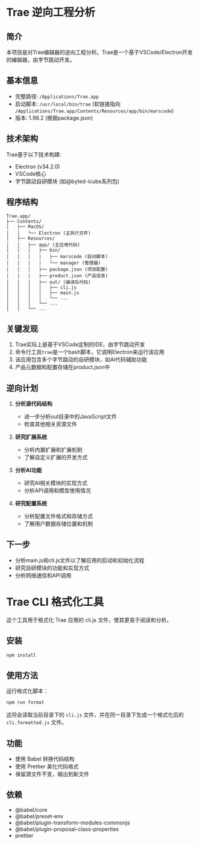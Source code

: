 # Trae 逆向工程分析

## 简介
本项目是对Trae编辑器的逆向工程分析。Trae是一个基于VSCode/Electron开发的编辑器，由字节跳动开发。

## 基本信息

- 完整路径: `/Applications/Trae.app`
- 启动脚本: `/usr/local/bin/trae` (软链接指向 `/Applications/Trae.app/Contents/Resources/app/bin/marscode`)
- 版本: 1.98.2 (根据package.json)

## 技术架构

Trae基于以下技术构建:
- Electron (v34.2.0)
- VSCode核心
- 字节跳动自研模块 (如@byted-icube系列包)

## 程序结构

```
Trae.app/
├── Contents/
│   ├── MacOS/
│   │   └── Electron (主执行文件)
│   ├── Resources/
│   │   ├── app/ (主应用代码)
│   │   │   ├── bin/
│   │   │   │   ├── marscode (启动脚本)
│   │   │   │   └── manager (管理器)
│   │   │   ├── package.json (项目配置)
│   │   │   ├── product.json (产品信息)
│   │   │   ├── out/ (编译后代码)
│   │   │   │   ├── cli.js
│   │   │   │   ├── main.js
│   │   │   │   └── ...
│   │   │   └── ...
│   │   └── ...
```

## 关键发现

1. Trae实际上是基于VSCode定制的IDE，由字节跳动开发
2. 命令行工具`trae`是一个bash脚本，它调用Electron来运行该应用
3. 该应用包含多个字节跳动的自研模块，如AI代码辅助功能
4. 产品元数据和配置存储在product.json中

## 逆向计划

1. **分析源代码结构**
   - 进一步分析out目录中的JavaScript文件
   - 检查其他相关资源文件

2. **研究扩展系统**
   - 分析内置扩展和扩展机制
   - 了解自定义扩展的开发方式

3. **分析AI功能**
   - 研究AI相关模块的实现方式
   - 分析API调用和模型使用情况

4. **研究配置系统**
   - 分析配置文件格式和存储方式
   - 了解用户数据存储位置和机制

## 下一步

- 分析main.js和cli.js文件以了解应用的启动和初始化流程
- 研究自研模块的功能和实现方式
- 分析网络通信和API调用

# Trae CLI 格式化工具

这个工具用于格式化 Trae 应用的 cli.js 文件，使其更易于阅读和分析。

## 安装

```bash
npm install
```

## 使用方法

运行格式化脚本：

```bash
npm run format
```

这将会读取当前目录下的 `cli.js` 文件，并在同一目录下生成一个格式化后的 `cli.formatted.js` 文件。

## 功能

- 使用 Babel 转换代码结构
- 使用 Prettier 美化代码格式
- 保留源文件不变，输出到新文件

## 依赖

- @babel/core
- @babel/preset-env
- @babel/plugin-transform-modules-commonjs
- @babel/plugin-proposal-class-properties
- prettier 